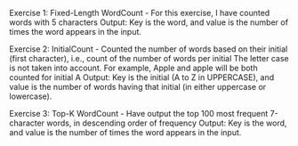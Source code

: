 Exercise 1: Fixed-Length WordCount - 
For this exercise, I have counted words with 5 characters
Output: Key is the word, and value is the number of times the word appears in the input.

Exercise 2: InitialCount - 
Counted the number of words based on their initial (first character), i.e., count of the number of words per initial
The letter case is not taken into account. For example, Apple and apple will be both counted for initial A
Output: Key is the initial (A to Z in UPPERCASE), and value is the number of words having that initial (in either uppercase or lowercase).

Exercise 3: Top-K WordCount - 
Have output the top 100 most frequent 7-character words, in descending order of frequency
Output: Key is the word, and value is the number of times the word appears in the input.